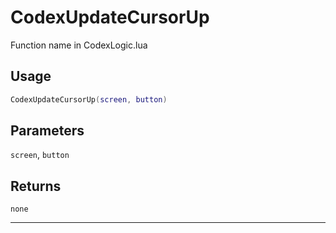 # CodexUpdateCursorUp
Function name in CodexLogic.lua
## Usage
```lua
CodexUpdateCursorUp(screen, button)
```
## Parameters
`screen`, `button`
## Returns
`none`

---